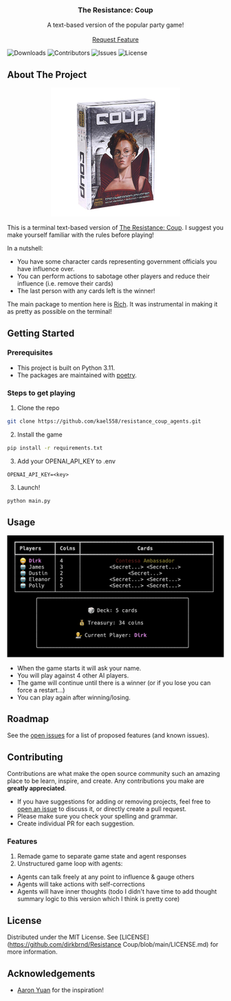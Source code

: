 <br/>
<p align="center">
  <h3 align="center">The Resistance: Coup</h3>

  <p align="center">
    A text-based version of the popular party game!
    <br/>
    <br/>
    <a href="https://github.com/dirkbrnd/resistance_coup/issues">Request Feature</a>
  </p>
</p>

![Downloads](https://img.shields.io/github/downloads/dirkbrnd/resistance_coup/total) ![Contributors](https://img.shields.io/github/contributors/dirkbrnd/resistance_coup?color=dark-green) ![Issues](https://img.shields.io/github/issues/dirkbrnd/resistance_coup) ![License](https://img.shields.io/github/license/dirkbrnd/resistance_coup) 

## About The Project
<p align="center">
    <img src="assets/coup_game.png" alt="Coup Game" width="300"/>
</p>


This is a terminal text-based version of [The Resistance: Coup](https://www.ultraboardgames.com/coup/game-rules.php#google_vignette). I suggest you make yourself familiar with the rules before playing!

In a nutshell:

* You have some character cards representing government officials you have influence over.
* You can perform actions to sabotage other players and reduce their influence (i.e. remove their cards)
* The last person with any cards left is the winner!

The main package to mention here is [Rich](https://github.com/Textualize/rich). It was instrumental in making it as pretty as possible on the terminal!

## Getting Started

### Prerequisites

* This project is built on Python 3.11.
* The packages are maintained with [poetry](https://github.com/python-poetry/poetry).

### Steps to get playing

1. Clone the repo

```sh
git clone https://github.com/kael558/resistance_coup_agents.git
```

2. Install the game

```sh
pip install -r requirements.txt
```

3. Add your OPENAI_API_KEY to .env
```
OPENAI_API_KEY=<key>
```

3. Launch!

```sh
python main.py
```

## Usage

![Screen Shot](assets/game_state.png)

* When the game starts it will ask your name.
* You will play against 4 other AI players.
* The game will continue until there is a winner (or if you lose you can force a restart...)
* You can play again after winning/losing.

## Roadmap

See the [open issues](https://github.com/dirkbrnd/resistance_coup/issues) for a list of proposed features (and known issues).

## Contributing

Contributions are what make the open source community such an amazing place to be learn, inspire, and create. Any contributions you make are **greatly appreciated**.
* If you have suggestions for adding or removing projects, feel free to [open an issue](https://github.com/dirkbrnd/resistance_coup/issues/new) to discuss it, or directly create a pull request.
* Please make sure you check your spelling and grammar.
* Create individual PR for each suggestion.


### Features
1. Remade game to separate game state and agent responses
2. Unstructured game loop with agents:
 - Agents can talk freely at any point to influence & gauge others
 - Agents will take actions with self-corrections
 - Agents will have inner thoughts (todo I didn't have time to add thought summary logic to this version which I think is pretty core)

## License

Distributed under the MIT License. See [LICENSE](https://github.com/dirkbrnd/Resistance Coup/blob/main/LICENSE.md) for more information.

## Acknowledgements

* [Aaron Yuan](https://www.linkedin.com/in/aaron-yuan-776312a5/) for the inspiration!

